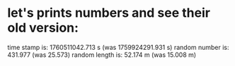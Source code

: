 # let's prints numbers and see their old version:

time stamp is: 1760511042.713 s (was 1759924291.931 s)
random number is: 431.977 (was 25.573)
random length is: 52.174 m (was 15.008 m)
